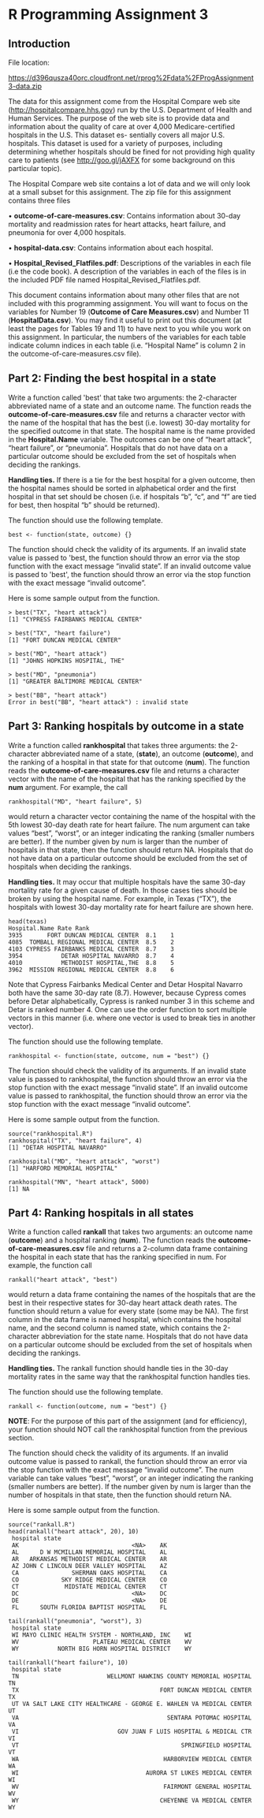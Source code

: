 # R Programming Assignment 3

## **Introduction**

File location:


https://d396qusza40orc.cloudfront.net/rprog%2Fdata%2FProgAssignment3-data.zip


The data for this assignment come from the Hospital Compare web site (http://hospitalcompare.hhs.gov) 
run by the U.S. Department of Health and Human Services. The purpose of the web site is to provide data and
information about the quality of care at over 4,000 Medicare-certified hospitals in the U.S. This dataset es-
sentially covers all major U.S. hospitals.  This dataset is used for a variety of purposes, including determining
whether hospitals should be fined for not providing high quality care to patients (see
http://goo.gl/jAXFX
for some background on this particular topic).


The  Hospital  Compare  web  site  contains  a  lot  of  data  and  we  will  only  look  at  a  small  subset  for  this
assignment.  The zip file for this assignment contains three files

   • **outcome-of-care-measures.csv**:  Contains information about 30-day mortality and readmission rates
    for heart attacks, heart failure, and pneumonia for over 4,000 hospitals.

   • **hospital-data.csv**:  Contains information about each hospital.

   • **Hospital_Revised_Flatfiles.pdf**:  Descriptions of the variables in each file (i.e the code book). 
    A description of the variables in each of the files is in the included PDF file 
    named Hospital_Revised_Flatfiles.pdf.


This document contains information about many other files that are not included with this programming
assignment.  You will want to focus on the variables for Number 19 (**Outcome of Care Measures.csv**) and
Number 11 (**HospitalData.csv**).  You may find it useful to print out this document (at least the pages for
Tables 19 and 11) to have next to you while you work on this assignment.  In particular,  the numbers of
the variables for each table indicate column indices in each table (i.e.  “Hospital Name” is column 2 in the
outcome-of-care-measures.csv file).

## Part 2: Finding the best hospital in a state

Write a function called 'best' that take two arguments:  the 2-character abbreviated name of a state and an
outcome name.  The function reads the **outcome-of-care-measures.csv** file and returns a character vector
with  the  name  of  the  hospital  that  has  the  best  (i.e.   lowest)  30-day  mortality  for  the  specified 
outcome in that state.  The hospital name is the name provided in the **Hospital.Name** variable.  The outcomes can
be one of “heart attack”, “heart failure”, or “pneumonia”.  Hospitals that do not have data on a particular outcome 
should be excluded from the set of hospitals when deciding the rankings.

**Handling ties.** If there is a tie for the best hospital for a given outcome, then the hospital names should
be sorted in alphabetical order and the first hospital in that set should be chosen (i.e.  if hospitals “b”, “c”,
and “f” are tied for best, then hospital “b” should be returned).

The function should use the following template.
    
    best <- function(state, outcome) {}

The function should check the validity of its arguments.  If an invalid state value is passed to 'best,  the
function should throw an error via the stop function with the exact message “invalid state”.  If an invalid
outcome value is passed to 'best', the function should throw an error via the stop function with the exact
message “invalid outcome”.

Here is some sample output from the function.
    
    > best("TX", "heart attack")
    [1] "CYPRESS FAIRBANKS MEDICAL CENTER"
    
    > best("TX", "heart failure")
    [1] "FORT DUNCAN MEDICAL CENTER"
    
    > best("MD", "heart attack")
    [1] "JOHNS HOPKINS HOSPITAL, THE"
    
    > best("MD", "pneumonia")
    [1] "GREATER BALTIMORE MEDICAL CENTER"
    
    > best("BB", "heart attack")
    Error in best("BB", "heart attack") : invalid state
    
## Part 3: Ranking hospitals by outcome in a state
    
Write a function called **rankhospital** that takes three arguments:  the 2-character abbreviated name of a
state, (**state**), an outcome (**outcome**), and the ranking of a hospital in that state for that outcome 
(**num**). The function reads the **outcome-of-care-measures.csv** file and returns a character vector with the name
of the hospital that has the ranking specified by the **num** argument.  For example, the call

    rankhospital("MD", "heart failure", 5)
    
would return a character vector containing the name of the hospital with the 5th lowest 30-day death rate
for heart failure.  The num argument can take values “best”, “worst”,  or an integer indicating the ranking
(smaller numbers are better).  If the number given by num is larger than the number of hospitals in that
state, then the function should return NA. Hospitals that do not have data on a particular outcome should
be excluded from the set of hospitals when deciding the rankings.

**Handling ties.** It may occur that multiple hospitals have the same 30-day mortality rate for a given cause
of death.  In those cases ties should be broken by using the hospital name.  For example, in Texas (“TX”),
the hospitals with lowest 30-day mortality rate for heart failure are shown here.

    head(texas)
    Hospital.Name Rate Rank
    3935       FORT DUNCAN MEDICAL CENTER  8.1    1
    4085  TOMBALL REGIONAL MEDICAL CENTER  8.5    2
    4103 CYPRESS FAIRBANKS MEDICAL CENTER  8.7    3
    3954           DETAR HOSPITAL NAVARRO  8.7    4
    4010           METHODIST HOSPITAL,THE  8.8    5
    3962  MISSION REGIONAL MEDICAL CENTER  8.8    6


Note that Cypress Fairbanks Medical Center and Detar Hospital Navarro both have the same 30-day rate
(8.7).   However,  because  Cypress  comes  before  Detar  alphabetically,  Cypress  is  ranked  number  3  in  this
scheme  and  Detar  is  ranked  number  4.   One  can  use  the order function  to  sort  multiple  vectors 
in  this manner (i.e.  where one vector is used to break ties in another vector).

The function should use the following template.

    rankhospital <- function(state, outcome, num = "best") {}
    
    
The function should check the validity of its arguments.  If an invalid state value is passed to rankhospital,
the function should throw an error via the stop function with the exact message “invalid state”.  If an invalid
outcome value is passed to rankhospital, the function should throw an error via the stop function with
the exact message “invalid outcome”.

Here is some sample output from the function.

    source("rankhospital.R")
    rankhospital("TX", "heart failure", 4)
    [1] "DETAR HOSPITAL NAVARRO"
    
    rankhospital("MD", "heart attack", "worst")
    [1] "HARFORD MEMORIAL HOSPITAL"
    
    rankhospital("MN", "heart attack", 5000)
    [1] NA

## Part 4: Ranking hospitals in all states
Write a function called **rankall** that takes two arguments: an outcome name (**outcome**) and a hospital 
ranking (**num**). The function reads the **outcome-of-care-measures.csv** file and returns a 2-column data frame
containing the hospital in each state that has the ranking specified in num.  For example, the function call

    rankall("heart attack", "best")

would return a data frame containing the names of the hospitals that
are the best in their respective states for 30-day heart attack death rates.  The function should return a value 
for every state (some may be NA). The first column in the data frame is named hospital, which contains 
the hospital name, and the second column is named state, which contains the 2-character abbreviation for
the state name.  Hospitals that do not have data on a particular outcome should be excluded from the set of
hospitals when deciding the rankings.

**Handling ties.**  The rankall function should handle ties in the 30-day mortality rates in the same way
that the rankhospital function handles ties.

The function should use the following template.

    rankall <- function(outcome, num = "best") {}

**NOTE**: For the purpose of this part of the assignment (and for efficiency), your function should NOT call
the rankhospital function from the previous section.

The function should check the validity of its arguments.  If an invalid outcome value is passed to rankall,
the function should throw an error via the stop function with the exact message “invalid outcome”.  The num
variable can take values “best”, “worst”, or an integer indicating the ranking (smaller numbers are better).
If the number given by num is larger than the number of hospitals in that state, then the function should 
return NA.

Here is some sample output from the function.

    source("rankall.R")
    head(rankall("heart attack", 20), 10)
     hospital state
     AK                                <NA>    AK
     AL      D W MCMILLAN MEMORIAL HOSPITAL    AL
     AR   ARKANSAS METHODIST MEDICAL CENTER    AR
     AZ JOHN C LINCOLN DEER VALLEY HOSPITAL    AZ
     CA               SHERMAN OAKS HOSPITAL    CA
     CO            SKY RIDGE MEDICAL CENTER    CO
     CT             MIDSTATE MEDICAL CENTER    CT
     DC                                <NA>    DC
     DE                                <NA>    DE
     FL      SOUTH FLORIDA BAPTIST HOSPITAL    FL
     
    tail(rankall("pneumonia", "worst"), 3)
     hospital state
     WI MAYO CLINIC HEALTH SYSTEM - NORTHLAND, INC    WI
     WV                     PLATEAU MEDICAL CENTER    WV
     WY           NORTH BIG HORN HOSPITAL DISTRICT    WY
     
    tail(rankall("heart failure"), 10)
     hospital state
     TN                         WELLMONT HAWKINS COUNTY MEMORIAL HOSPITAL    TN
     TX                                        FORT DUNCAN MEDICAL CENTER    TX
     UT VA SALT LAKE CITY HEALTHCARE - GEORGE E. WAHLEN VA MEDICAL CENTER    UT
     VA                                          SENTARA POTOMAC HOSPITAL    VA
     VI                            GOV JUAN F LUIS HOSPITAL & MEDICAL CTR    VI
     VT                                              SPRINGFIELD HOSPITAL    VT
     WA                                         HARBORVIEW MEDICAL CENTER    WA
     WI                                    AURORA ST LUKES MEDICAL CENTER    WI
     WV                                         FAIRMONT GENERAL HOSPITAL    WV
     WY                                        CHEYENNE VA MEDICAL CENTER    WY
